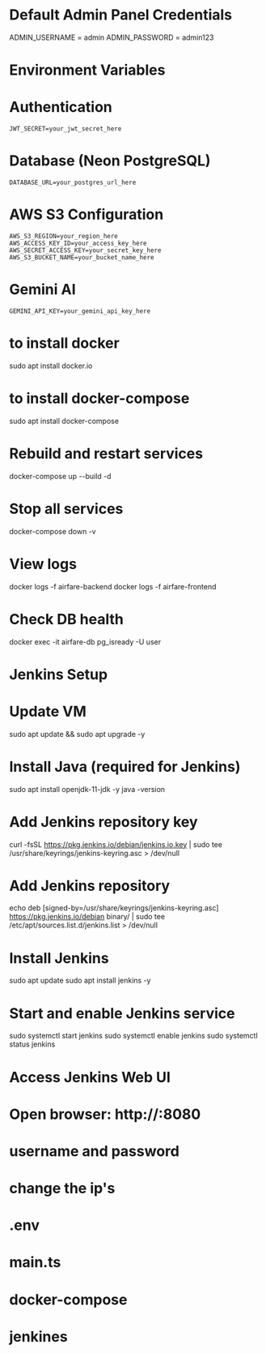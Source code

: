 # Default Admin Panel Credentials

ADMIN_USERNAME = admin
ADMIN_PASSWORD = admin123

# Environment Variables

# Authentication

    JWT_SECRET=your_jwt_secret_here

# Database (Neon PostgreSQL)

    DATABASE_URL=your_postgres_url_here

# AWS S3 Configuration

    AWS_S3_REGION=your_region_here
    AWS_ACCESS_KEY_ID=your_access_key_here
    AWS_SECRET_ACCESS_KEY=your_secret_key_here
    AWS_S3_BUCKET_NAME=your_bucket_name_here

# Gemini AI

    GEMINI_API_KEY=your_gemini_api_key_here

# to install docker

sudo apt install docker.io

# to install docker-compose

sudo apt install docker-compose

# Rebuild and restart services

docker-compose up --build -d

# Stop all services

docker-compose down -v

# View logs

docker logs -f airfare-backend
docker logs -f airfare-frontend

# Check DB health

docker exec -it airfare-db pg_isready -U user

# Jenkins Setup

# Update VM

sudo apt update && sudo apt upgrade -y

# Install Java (required for Jenkins)

sudo apt install openjdk-11-jdk -y
java -version

# Add Jenkins repository key

curl -fsSL https://pkg.jenkins.io/debian/jenkins.io.key | sudo tee \
 /usr/share/keyrings/jenkins-keyring.asc > /dev/null

# Add Jenkins repository

echo deb [signed-by=/usr/share/keyrings/jenkins-keyring.asc] \
 https://pkg.jenkins.io/debian binary/ | sudo tee \
 /etc/apt/sources.list.d/jenkins.list > /dev/null

# Install Jenkins

sudo apt update
sudo apt install jenkins -y

# Start and enable Jenkins service

sudo systemctl start jenkins
sudo systemctl enable jenkins
sudo systemctl status jenkins

# Access Jenkins Web UI

# Open browser: http://<VM-IP>:8080

# username and password

# change the ip's
# .env
# main.ts
# docker-compose
# jenkines 
